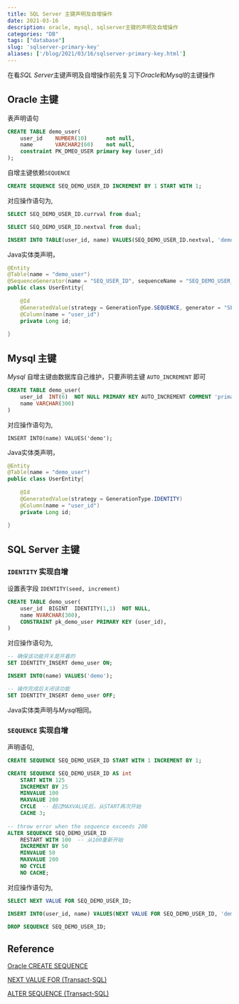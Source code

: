 ```yaml
---
title: SQL Server 主键声明及自增操作
date: 2021-03-16
description: oracle, mysql, sqlserver主键的声明及自增操作
categories: "DB"
tags: ["database"]
slug: 'sqlserver-primary-key'
aliases: ['/blog/2021/03/16/sqlserver-primary-key.html']
---
```


在看*SQL Server*主键声明及自增操作前先复习下*Oracle*和*Mysql*的主键操作

## Oracle 主键

表声明语句

```SQL
CREATE TABLE demo_user(
    user_id    NUMBER(10)      not null,
    name       VARCHAR2(60)    not null,
    constraint PK_DMEO_USER primary key (user_id)
);
```

自增主键依赖`SEQUENCE`

```SQL
CREATE SEQUENCE SEQ_DEMO_USER_ID INCREMENT BY 1 START WITH 1;
```

对应操作语句为,

```SQL
SELECT SEQ_DEMO_USER_ID.currval from dual;

SELECT SEQ_DEMO_USER_ID.nextval from dual;

INSERT INTO TABLE(user_id, name) VALUES(SEQ_DEMO_USER_ID.nextval, 'demo');
```

Java实体类声明，

```Java
@Entity
@Table(name = "demo_user")
@SequenceGenerator(name = "SEQ_USER_ID", sequenceName = "SEQ_DEMO_USER_ID", allocationSize = 1)
public class UserEntity{
    
    @Id
    @GeneratedValue(strategy = GenerationType.SEQUENCE, generator = "SEQ_USER_ID")
    @Column(name = "user_id")
    private Long id;
    
}
```

## Mysql 主键

*Mysql* 自增主键由数据库自己维护，只要声明主键 `AUTO_INCREMENT` 即可

```SQL
CREATE TABLE demo_user(
    user_id  INT(6)  NOT NULL PRIMARY KEY AUTO_INCREMENT COMMENT 'primary key',
    name VARCHAR(300)
)
```
对应操作语句为,

    INSERT INTO(name) VALUES('demo');
    
Java实体类声明，

```Java
@Entity
@Table(name = "demo_user")
public class UserEntity{
    
    @Id
    @GeneratedValue(strategy = GenerationType.IDENTITY)
    @Column(name = "user_id")
    private Long id;
    
}
```    

## SQL Server 主键

### `IDENTITY` 实现自增

设置表字段 `IDENTITY(seed, increment)`

```SQL
CREATE TABLE demo_user(
    user_id  BIGINT  IDENTITY(1,1)  NOT NULL,
    name NVARCHAR(300),
    CONSTRAINT pk_demo_user PRIMARY KEY (user_id),
)
```

对应操作语句为,

```SQL
-- 确保该功能开关是开着的
SET IDENTITY_INSERT demo_user ON;

INSERT INTO(name) VALUES('demo');

-- 操作完成后关闭该功能
SET IDENTITY_INSERT demo_user OFF;
```

Java实体类声明与*Mysql*相同。
    
### `SEQUENCE` 实现自增

声明语句,

```SQL
CREATE SEQUENCE SEQ_DEMO_USER_ID START WITH 1 INCREMENT BY 1;

CREATE SEQUENCE SEQ_DEMO_USER_ID AS int   
    START WITH 125  
    INCREMENT BY 25  
    MINVALUE 100  
    MAXVALUE 200  
    CYCLE  -- 超过MAXVALUE后，从START再次开始
    CACHE 3;
    
-- throw error when the sequence exceeds 200
ALTER SEQUENCE SEQ_DEMO_USER_ID
    RESTART WITH 100  -- 从100重新开始
    INCREMENT BY 50  
    MINVALUE 50  
    MAXVALUE 200  
    NO CYCLE  
    NO CACHE;
```
    
对应操作语句为,

```SQL
SELECT NEXT VALUE FOR SEQ_DEMO_USER_ID;

INSERT INTO(user_id, name) VALUES(NEXT VALUE FOR SEQ_DEMO_USER_ID, 'demo');

DROP SEQUENCE SEQ_DEMO_USER_ID;
```    
    
## Reference

[Oracle CREATE SEQUENCE](https://docs.oracle.com/cd/B28359_01/server.111/b28286/statements_6015.htm#SQLRF01314)

[NEXT VALUE FOR (Transact-SQL)](https://docs.microsoft.com/en-us/sql/t-sql/functions/next-value-for-transact-sql?view=sql-server-ver15)

[ALTER SEQUENCE (Transact-SQL)](https://docs.microsoft.com/en-us/sql/t-sql/statements/alter-sequence-transact-sql?view=sql-server-ver15)